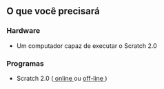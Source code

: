 ## O que você precisará

### Hardware

+ Um computador capaz de executar o Scratch 2.0

### Programas

+ Scratch 2.0 ([ online ](https://scratch.mit.edu/projects/editor/) ou [ off-line ](https://scratch.mit.edu/scratch2download/))